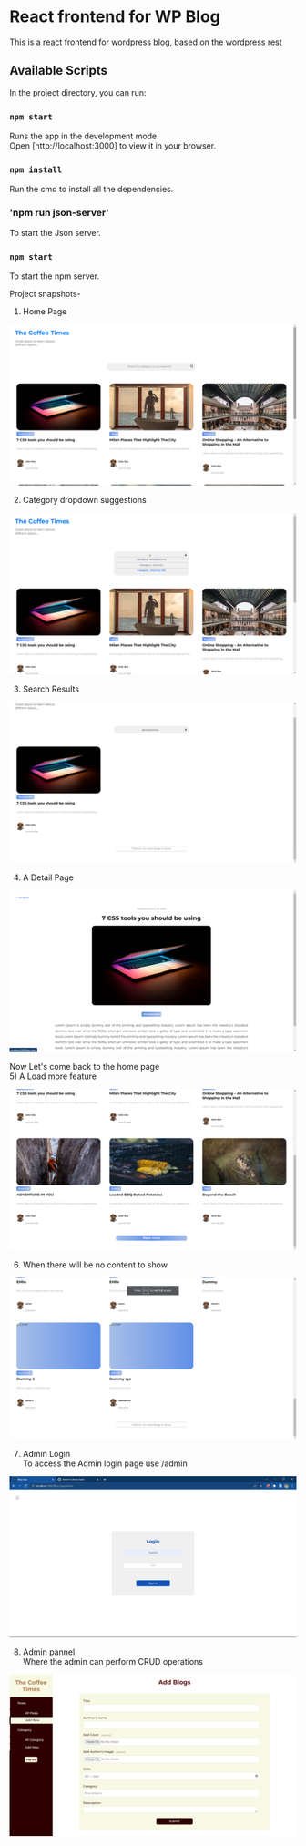 # React frontend for WP Blog

This is a react frontend for wordpress blog, based on the wordpress rest 

## Available Scripts

In the project directory, you can run:

### `npm start`

Runs the app in the development mode.\
Open [http://localhost:3000] to view it in your browser.

### `npm install`

Run the cmd to install all the dependencies.

### 'npm run json-server'

To start the Json server.

### `npm start`
To start the npm server.


Project snapshots-

1) Home Page
 <p align = "center">
  <img src="Screenshot/Homepage1.png" alt="Homepage1">
</p>

2) Category dropdown suggestions
<p align = "center">
  <img src="Screenshot/Dropdown.png" alt="Homepage1">
</p>

3) Search Results
<p align = "center">
  <img src="Screenshot/SearchResult.png" alt="Homepage1">
</p>

4) A Detail Page
<p align = "center">
  <img src="Screenshot/DetailPage.png" alt="Homepage1">
</p>

Now Let's come back to the home page <br />
5) A Load more feature
<p align = "center">
  <img src="Screenshot/LoadMore.png" alt="Homepage1">
</p>

6) When there will be no content to show
<p align = "center">
  <img src="Screenshot/End.png" alt="Homepage1">
</p>

7) Admin Login <br />
To access the Admin login page use /admin
<p align = "center">
  <img src="Screenshot/AdminLogin.png" alt="Homepage1">
</p>

8) Admin pannel <br/>
Where the admin can perform CRUD operations
<p align = "center">
  <img src="Screenshot/Addpost.png" alt="Homepage1">
</p>
